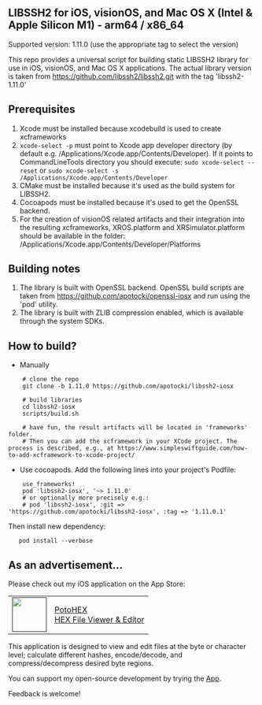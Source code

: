 ## LIBSSH2 for iOS, visionOS, and Mac OS X (Intel & Apple Silicon M1) - arm64 / x86_64

Supported version: 1.11.0 (use the appropriate tag to select the version)

This repo provides a universal script for building static LIBSSH2 library for use in iOS, visionOS, and Mac OS X applications.
The actual library version is taken from https://github.com/libssh2/libssh2.git with the tag 'libssh2-1.11.0' 

## Prerequisites
  1) Xcode must be installed because xcodebuild is used to create xcframeworks
  2) ```xcode-select -p``` must point to Xcode app developer directory (by default e.g. /Applications/Xcode.app/Contents/Developer). If it points to CommandLineTools directory you should execute:
  ```sudo xcode-select --reset``` or ```sudo xcode-select -s /Applications/Xcode.app/Contents/Developer```
  3) CMake must be installed because it's used as the build system for LIBSSH2.
  4) Cocoapods must be installed because it's used to get the OpenSSL backend.
  5) For the creation of visionOS related artifacts and their integration into the resulting xcframeworks, XROS.platform and XRSimulator.platform should be available in the folder: /Applications/Xcode.app/Contents/Developer/Platforms

## Building notes
1) The library is built with OpenSSL backend. OpenSSL build scripts are taken from https://github.com/apotocki/openssl-iosx and run using the 'pod' utility.
2) The library is built with ZLIB compression enabled, which is available through the system SDKs.

## How to build?
 - Manually
```
    # clone the repo
    git clone -b 1.11.0 https://github.com/apotocki/libssh2-iosx
    
    # build libraries
    cd libssh2-iosx
    scripts/build.sh

    # have fun, the result artifacts will be located in 'frameworks' folder.
    # Then you can add the xcframework in your XCode project. The process is described, e.g., at https://www.simpleswiftguide.com/how-to-add-xcframework-to-xcode-project/
```    
 - Use cocoapods. Add the following lines into your project's Podfile:
```
    use_frameworks!
    pod 'libssh2-iosx', '~> 1.11.0'
    # or optionally more precisely e.g.:
    # pod 'libssh2-iosx', :git => 'https://github.com/apotocki/libssh2-iosx', :tag => '1.11.0.1'
```
Then install new dependency:
```
   pod install --verbose
```

## As an advertisement…
Please check out my iOS application on the App Store:

[<table align="center" border=0 cellspacing=0 cellpadding=0><tr><td><img src="https://is4-ssl.mzstatic.com/image/thumb/Purple112/v4/78/d6/f8/78d6f802-78f6-267a-8018-751111f52c10/AppIcon-0-1x_U007emarketing-0-10-0-85-220.png/460x0w.webp" width="70"/></td><td><a href="https://apps.apple.com/us/app/potohex/id1620963302">PotoHEX</a><br>HEX File Viewer & Editor</td><tr></table>]()

This application is designed to view and edit files at the byte or character level; calculate different hashes, encode/decode, and compress/decompress desired byte regions.
  
You can support my open-source development by trying the [App](https://apps.apple.com/us/app/potohex/id1620963302).

Feedback is welcome!
